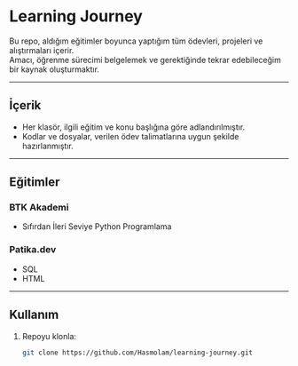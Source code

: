 # Learning Journey

Bu repo, aldığım eğitimler boyunca yaptığım tüm ödevleri, projeleri ve alıştırmaları içerir.  
Amacı, öğrenme sürecimi belgelemek ve gerektiğinde tekrar edebileceğim bir kaynak oluşturmaktır.

---

## İçerik
- Her klasör, ilgili eğitim ve konu başlığına göre adlandırılmıştır.
- Kodlar ve dosyalar, verilen ödev talimatlarına uygun şekilde hazırlanmıştır.

---

## Eğitimler

### BTK Akademi
- Sıfırdan İleri Seviye Python Programlama

### Patika.dev
- SQL
- HTML

---

## Kullanım

1. Repoyu klonla:
   ```bash
   git clone https://github.com/Hasmolam/learning-journey.git
